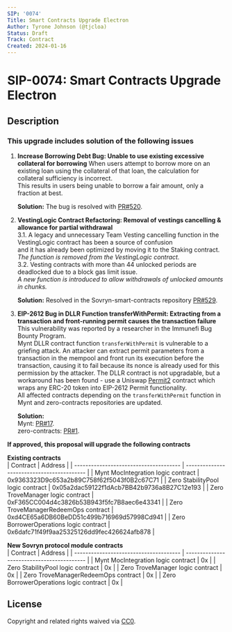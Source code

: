 ```yaml
---
SIP: '0074'
Title: Smart Contracts Upgrade Electron
Author: Tyrone Johnson (@tjcloa)
Status: Draft
Track: Contract
Created: 2024-01-16
---
```


# SIP-0074: Smart Contracts Upgrade Electron

## Description

### This upgrade includes solution of the following issues  



1. **Increase Borrowing Debt Bug: Unable to use existing excessive collateral for borrowing**
   When users attempt to borrow more on an existing loan using the collateral of that loan, the calculation for collateral sufficiency is incorrect.  
   This results in users being unable to borrow a fair amount, only a fraction at best.   

   **Solution:** The bug is resolved with [PR#520](https://github.com/DistributedCollective/Sovryn-smart-contracts/pull/520).
   
3. **VestingLogic Contract Refactoring: Removal of vestings cancelling & allowance for partial withdrawal**  
   3.1. A legacy and unnecessary Team Vesting cancelling function in the VestingLogic contract has been a source of confusion  
     and it has already been optimized by moving it to the Staking contract.  
        _The function is removed from the VestingLogic contract._  
   3.2. Vesting contracts with more than 44 unlocked periods are deadlocked due to a block gas limit issue.    
        _A new function is introduced to allow withdrawals of unlocked amounts in chunks._    

   **Solution:** Resolved in the Sovryn-smart-contracts repository [PR#529](https://github.com/DistributedCollective/Sovryn-smart-contracts/pull/529).
   
5. **EIP-2612 Bug in DLLR Function transferWithPermit: Extracting from a transaction and front-running permit causes the transaction failure**  
   This vulnerability was reported by a researcher in the Immunefi Bug Bounty Program.    
   Mynt DLLR contract function `transferWithPermit` is vulnerable to a griefing attack. An attacker can extract permit parameters from a transaction in the mempool
   and front run its execution before the transaction, causing it to fail because its nonce is already used for this permission by the attacker.
   The DLLR contract is not upgradable, but a workaround has been found - use a Uniswap [Permit2](https://github.com/Uniswap/permit2) contract which wraps any ERC-20 token
   into EIP-2612 Permit functionality.  
   All affected contracts depending on the `transferWithPermit` function in Mynt and zero-contracts repositories are updated.

   **Solution:**  
     Mynt: [PR#17](https://github.com/DistributedCollective/mynt/pull/17).  
     zero-contracts: [PR#1](https://github.com/DistributedCollective/zero-contracts/pull/1).  

__If approved, this proposal will upgrade the following contracts__ 

__Existing contracts__  
| Contract                               | Address                                    |
| -------------------------------------- | ------------------------------------------ |
| Mynt MocIntegration logic contract     | 0x9363323D9c653a2b89C758f62f5043f0B2c67C71 |
| Zero StabilityPool logic contract      | 0x05a2dac59122f1dAcb7BB42b9736a8B27C12e193 |
| Zero TroveManager logic contract       | 0xF365CC004d4c3826b53B943f5fc7B8aec6e43341 |
| Zero TroveManagerRedeemOps contract    | 0xd4CE65a6DB60BeDD51c499b716969d57998Cd941 |
| Zero BorrowerOperations logic contract | 0x6dafc71f49f9aa25325126dd9fec426624afb878 |

__New Sovryn protocol module contracts__   
| Contract                               | Address                                    |
| -------------------------------------- | ------------------------------------------ |
| Mynt MocIntegration logic contract     | 0x                                         |
| Zero StabilityPool logic contract      | 0x                                         |
| Zero TroveManager logic contract       | 0x                                         |
| Zero TroveManagerRedeemOps contract    | 0x                                         |
| Zero BorrowerOperations logic contract | 0x                                         |


## License
Copyright and related rights waived via [CC0](https://creativecommons.org/publicdomain/zero/1.0/).
